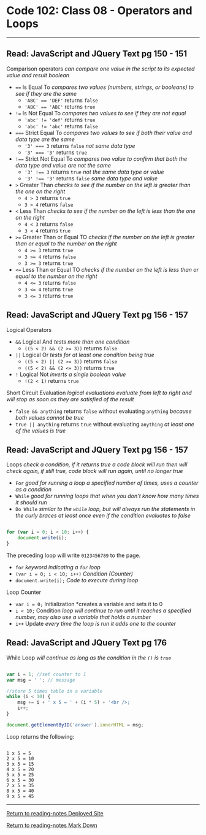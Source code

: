 # Code 102: Class 08 - Operators and Loops
***
## Read: JavaScript and JQuery Text pg 150 - 151

Comparison operators *can compare one value in the script to its expected value and result boolean*

- `==` Is Equal To *compares two values (numbers, strings, or booleans) to see if they are the same*
  - `'ABC' == 'DEF'` returns `false`
  - `'ABC' == 'ABC'` returns `true`
- `!=` Is Not Equal To *compares two values to see if they are not equal*
  - `'abc' != 'def'` returns `true`
  - `'abc' != 'abc'` returns `false`
- `===` Strict Equal To *compares two values to see if both their value and data type are the same*
  - `'3' === 3` returns `false` *not same data type*
  - `'3' === '3'` returns `true`
- `!==` Strict Not Equal To *compares two value to confirm that both the data type and value are not the same*
  - `'3' !== 3` returns `true` *not the same data type or value*
  - `'3' !== '3'` returns `false` *same data type and value*
- `>` Greater Than *checks to see if the number on the left is greater than the one on the right*
  - `4 > 3` returns `true`
  - `3 > 4` returns `false`
- `<` Less Than *checks to see if the number on the left is less than the one on the right*
  - `4 < 3` returns `false`
  - `3 < 4` returns `true`
- `>=` Greater Than or Equal TO *checks if the number on the left is greater than or equal to the number on the right*
  - `4 >= 3` returns `true`
  - `3 >= 4` returns `false`
  - `3 >= 3` returns `true`
- `<=` Less Than or Equal TO *checks if the number on the left is less than or equal to the number on the right*
  - `4 <= 3` returns `false`
  - `3 <= 4` returns `true`
  - `3 <= 3` returns `true`

## Read: JavaScript and JQuery Text pg 156 - 157

Logical Operators

- `&&` Logical And *tests more than one condition*
  - `((5 < 2) && (2 >= 3))` returns `false`
- `||` Logical Or *tests for at least one condition being true*
  - `((5 < 2) || (2 >= 3))` returns `false`
  - `((5 < 2) && (2 <= 3))` returns `true`
- `!` Logical Not *inverts a single boolean value*
  - `!(2 < 1)` returns `true`

Short Circuit Evaluation *logical evaluations evaluate from left to right and will stop as soon as they are satisfied of the result*

- `false && anything` returns `false` without evaluating `anything` *because both values cannot be true*
- `true || anything` returns `true` without evaluating `anything` *at least one of the values is true*

## Read: JavaScript and JQuery Text pg 156 - 157

Loops *check a condition, if it returns true a code block will run then will check again, if still true, code block will run again, until no longer true*

- `For` *good for running a loop a specified number of times, uses a counter as a condition*
- `While` *good for running loops that when you don\'t know how many times it should run*
- `Do While` *similar to the `while` loop, but will always run the statements in the curly braces at least once even if the condition evaluates to false*

```javascript

for (var i = 0; i < 10; i++) {
    document.write(i);
}

```

The preceding loop will write `0123456789` to the page.

- `for` *keyword indicating a `for` loop*
- `(var i = 0; i < 10; i++)` *Condition (Counter)*
- `document.write(i);` *Code to execute during loop*

Loop Counter

- `var i = 0;` Initialization *creates a variable and sets it to 0
- `i < 10;` Condition *loop will continue to run until it reaches a specified number, may also use a variable that holds a number*
- `i++` Update *every time the loop is run it adds one to the counter*

## Read: JavaScript and JQuery Text pg 176

While Loop *will continue as long as the condition in the `()` is `true`*

```js

var i = 1; //set counter to 1
var msg = ' '; // message

//store 5 times table in a variable
while (i < 10) {
    msg += i + ' x 5 = ' + (i * 5) + '<br />;
    i++;
}

document.getElementByID('answer').innerHTML = msg;

```

Loop returns the following:

``` 

1 x 5 = 5
2 x 5 = 10
3 x 5 = 15
4 x 5 = 20
5 x 5 = 25
6 x 5 = 30
7 x 5 = 35
8 x 5 = 40
9 x 5 = 45

```

***

[Return to reading-notes Deployed Site](https://simon-panek.github.io/reading-notes/)

[Return to reading-notes Mark Down](https://github.com/simon-panek/reading-notes)
